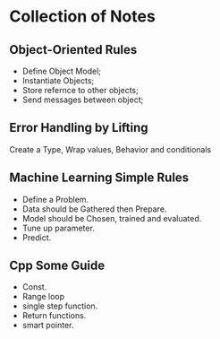 
# Collection of Notes

## Object-Oriented Rules

- Define Object Model;
- Instantiate Objects;
- Store refernce to other objects;
- Send messages between object;

## Error Handling by Lifting

Create a Type, Wrap values, Behavior and  conditionals 

## Machine Learning Simple Rules

- Define a Problem.
- Data should be Gathered then Prepare.
- Model should be Chosen, trained and evaluated.
- Tune up parameter.
- Predict.

## Cpp Some Guide

- Const.
- Range loop
- single step function.
- Return functions.
- smart pointer.
